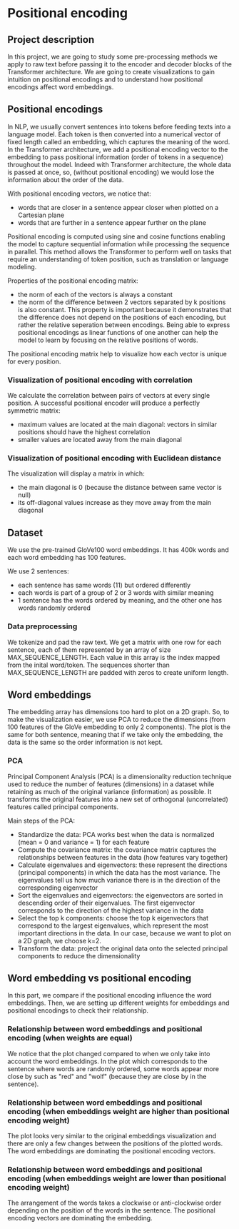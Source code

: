 # Positional encoding

## Project description
In this project, we are going to study some pre-processing methods we apply to raw text before passing it to the encoder and decoder blocks of the Transformer architecture. We are going to create visualizations to gain intuition on positional encodings and to understand how positional encodings affect word embeddings.


## Positional encodings
In NLP, we usually convert sentences into tokens before feeding texts into a language model. Each token is then converted into a numerical vector of fixed length called an embedding, which captures the meaning of the word.
In the Transformer architecture, we add a positional encoding vector to the embedding to pass positional information (order of tokens in a sequence) throughout the model. Indeed with Transformer architecture, the whole data is passed at once, so, (without positional encoding) we would lose the information about the order of the data.

With positional encoding vectors, we notice that:
* words that are closer in a sentence appear closer when plotted on a Cartesian plane
* words that are further in a sentence appear further on the plane

Positional encoding is computed using sine and cosine functions enabling the model to capture sequential information while processing the sequence in parallel. This method allows the Transformer to perform well on tasks that require an understanding of token position, such as translation or language modeling.

Properties of the positional encoding matrix:
* the norm of each of the vectors is always a constant
* the norm of the difference between 2 vectors separated by k positions is also constant. This property is important because it demonstrates that the difference does not depend on the positions of each encoding, but rather the relative seperation between encodings. Being able to express positional encodings as linear functions of one another can help the model to learn by focusing on the relative positions of words.

The positional encoding matrix help to visualize how each vector is unique for every position. 


### Visualization of positional encoding with correlation
We calculate the correlation between pairs of vectors at every single position. A successful positional encoder will produce a perfectly symmetric matrix:
* maximum values are located at the main diagonal: vectors in similar positions should have the highest correlation
* smaller values are located away from the main diagonal


### Visualization of positional encoding with Euclidean distance
The visualization will display a matrix in which:
* the main diagonal is 0 (because the distance between same vector is null)
* its off-diagonal values increase as they move away from the main diagonal


## Dataset 
We use the pre-trained GloVe100 word embeddings. It has 400k words and each word embedding has 100 features.

We use 2 sentences:
* each sentence has same words (11) but ordered differently
* each words is part of a group of 2 or 3 words with similar meaning
* 1 sentence has the words ordered by meaning, and the other one has words randomly ordered


### Data preprocessing
We tokenize and pad the raw text. We get a matrix with one row for each sentence, each of them represented by an array of size MAX_SEQUENCE_LENGTH. Each value in this array is the index mapped from the inital word/token. The sequences shorter than MAX_SEQUENCE_LENGTH are padded with zeros to create uniform length. 


## Word embeddings
The embedding array has dimensions too hard to plot on a 2D graph. So, to make the visualization easier, we use PCA to reduce the dimensions (from 100 features of the GloVe embedding to only 2 components). 
The plot is the same for both sentence, meaning that if we take only the embedding, the data is the same so the order information is not kept.


### PCA
Principal Component Analysis (PCA) is a dimensionality reduction technique used to reduce the number of features (dimensions) in a dataset while retaining as much of the original variance (information) as possible. It transforms the original features into a new set of orthogonal (uncorrelated) features called principal components.

Main steps of the PCA:
* Standardize the data: PCA works best when the data is normalized (mean = 0 and variance = 1) for each feature
* Compute the covariance matrix: the covariance matrix captures the relationships between features in the data (how features vary together)
* Calculate eigenvalues and eigenvectors: these represent the directions (principal components) in which the data has the most variance. The eigenvalues tell us how much variance there is in the direction of the corresponding eigenvector
* Sort the eigenvalues and eigenvectors: the eigenvectors are sorted in descending order of their eigenvalues. The first eigenvector corresponds to the direction of the highest variance in the data
* Select the top k components: choose the top k eigenvectors that correspond to the largest eigenvalues, which represent the most important directions in the data. In our case, because we want to plot on a 2D graph, we choose k=2.
* Transform the data: project the original data onto the selected principal components to reduce the dimensionality


## Word embedding vs positional encoding
In this part, we compare if the positional encoding influence the word embeddings.
Then, we are setting up different weights for embeddings and positional encodings to check their relationship.


### Relationship between word embeddings and positional encoding (when weights are equal)
We notice that the plot changed compared to when we only take into account the word embeddings. In the plot which corresponds to the sentence where words are randomly ordered, some words appear more close by such as "red" and "wolf" (because they are close by in the sentence).


### Relationship between word embeddings and positional encoding (when embeddings weight are higher than positional encoding weight)
The plot looks very similar to the original embeddings visualization and there are only a few changes between the positions of the plotted words. The word embeddings are dominating the positional encoding vectors.


### Relationship between word embeddings and positional encoding (when embeddings weight are lower than positional encoding weight)
The arrangement of the words takes a clockwise or anti-clockwise order depending on the position of the words in the sentence. The positional encoding vectors are dominating the embedding. 
